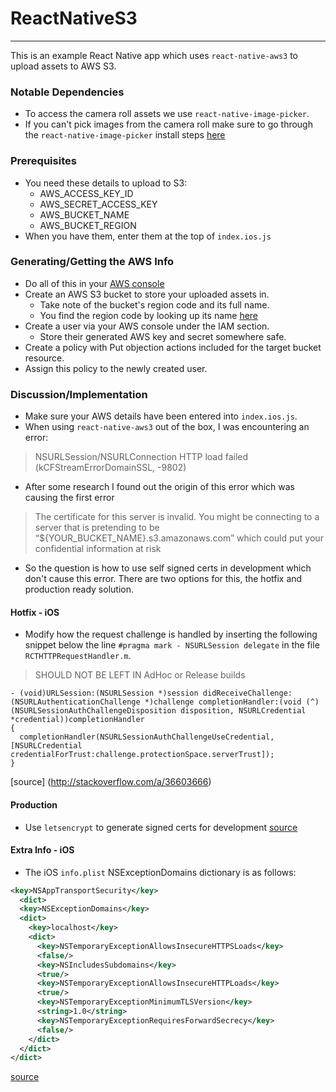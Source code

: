 # ReactNativeS3
--------------

This is an example React Native app which uses `react-native-aws3` to upload assets to AWS S3.

### Notable Dependencies
* To access the camera roll assets we use `react-native-image-picker`.
* If you can't pick images from the camera roll make sure to go through the `react-native-image-picker` install steps [here](https://github.com/marcshilling/react-native-image-picker)

### Prerequisites
* You need these details to upload to S3:
  * AWS_ACCESS_KEY_ID
  * AWS_SECRET_ACCESS_KEY
  * AWS_BUCKET_NAME
  * AWS_BUCKET_REGION
* When you have them, enter them at the top of `index.ios.js`

### Generating/Getting the AWS Info
* Do all of this in your [AWS console](https://console.aws.amazon.com/console/home)
* Create an AWS S3 bucket to store your uploaded assets in.
  * Take note of the bucket's region code and its full name.
  * You find the region code by looking up its name [here](http://docs.aws.amazon.com/AWSEC2/latest/UserGuide/using-regions-availability-zones.html)
* Create a user via your AWS console under the IAM section.
  * Store their generated AWS key and secret somewhere safe.
* Create a policy with Put objection actions included for the target bucket resource.
* Assign this policy to the newly created user.

### Discussion/Implementation
* Make sure your AWS details have been entered into `index.ios.js`.
* When using `react-native-aws3` out of the box, I was encountering an error:

> NSURLSession/NSURLConnection HTTP load failed (kCFStreamErrorDomainSSL, -9802)

* After some research I found out the origin of this error which was causing the first error

> The certificate for this server is invalid. You might be connecting to a server that is pretending to be “${YOUR_BUCKET_NAME}.s3.amazonaws.com” which could put your confidential information at risk

* So the question is how to use self signed certs in development which don't cause this error. There are two options for this, the hotfix and production ready solution.

#### Hotfix - iOS
* Modify how the request challenge is handled by inserting the following snippet below the line `#pragma mark - NSURLSession delegate` in the file `RCTHTTPRequestHandler.m`.

> SHOULD NOT BE LEFT IN AdHoc or Release builds

```
- (void)URLSession:(NSURLSession *)session didReceiveChallenge:(NSURLAuthenticationChallenge *)challenge completionHandler:(void (^)(NSURLSessionAuthChallengeDisposition disposition, NSURLCredential *credential))completionHandler
{
  completionHandler(NSURLSessionAuthChallengeUseCredential, [NSURLCredential credentialForTrust:challenge.protectionSpace.serverTrust]);
}
```
[source] (http://stackoverflow.com/a/36603666)

#### Production
* Use `letsencrypt` to generate signed certs for development
[source](http://stackoverflow.com/a/36368360)

#### Extra Info - iOS
* The iOS `info.plist` NSExceptionDomains dictionary is as follows:

```xml
<key>NSAppTransportSecurity</key>
  <dict>
  <key>NSExceptionDomains</key>
  <dict>
    <key>localhost</key>
    <dict>
      <key>NSTemporaryExceptionAllowsInsecureHTTPSLoads</key>
      <false/>            
      <key>NSIncludesSubdomains</key>
      <true/>
      <key>NSTemporaryExceptionAllowsInsecureHTTPLoads</key>
      <true/>
      <key>NSTemporaryExceptionMinimumTLSVersion</key>
      <string>1.0</string>
      <key>NSTemporaryExceptionRequiresForwardSecrecy</key>
      <false/>
    </dict>
  </dict>
</dict>
```
[source](https://github.com/facebook/react-native/issues/1563)

